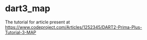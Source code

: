 # dart3_map

The tutorial for article present at  https://www.codeproject.com/Articles/1252345/DART2-Prima-Plus-Tutorial-3-MAP
